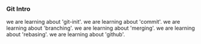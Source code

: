 ### Git Intro
we are learning about 'git-init'.
we are learning about 'commit'.
we are learning about 'branching'.
we are learning about 'merging'.
we are learning about 'rebasing'.
we are learning about 'github'.


